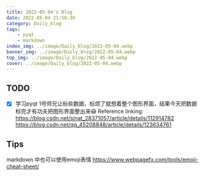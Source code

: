 ```yaml
---
title: 2022-05-04's Blog
date: 2022-05-04 21:58:39
category: Daily_blog
tags: 
    - pyqt
    - markdown
index_img: ../image/Daily_blog/2022-05-04.webp
banner_img: ../image/Daily_blog/2022-05-04.webp
top_img: ../image/Daily_blog/2022-05-04.webp
cover: ../image/Daily_blog/2022-05-04.webp
---
```


## TODO
- [x] 学习pyqt
1号师兄让标些数据，标烦了就想着整个图形界面，结果今天把数据标完才有功夫把图形界面整出来:mask:
Reference linking:
https://blog.csdn.net/sinat_28371057/article/details/112914782
https://blog.csdn.net/qq_45208848/article/details/123634761

## Tips
markdown 中也可以使用emoji表情
https://www.webpagefx.com/tools/emoji-cheat-sheet/

